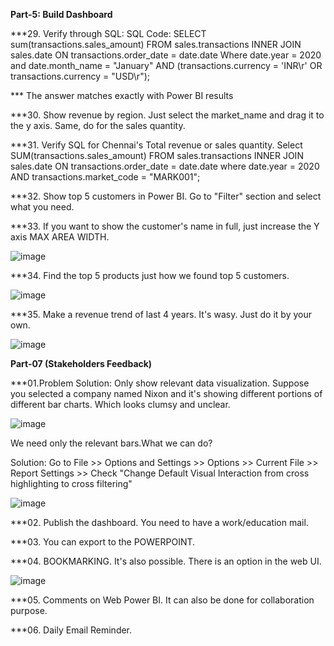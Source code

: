 **Part-5: Build Dashboard** 

***29. Verify through SQL: 
SQL Code: 
SELECT sum(transactions.sales_amount)
FROM sales.transactions
INNER JOIN sales.date
ON transactions.order_date = date.date 
Where date.year = 2020 and date.month_name = "January"
AND (transactions.currency = 'INR\r' OR transactions.currency = "USD\r"); 

*** The answer matches exactly with Power BI results




***30. Show revenue by region.
Just select the market_name and drag it to the y axis. Same, do for the sales quantity. 



***31. Verify SQL for Chennai's Total revenue or sales quantity.
Select SUM(transactions.sales_amount)
FROM sales.transactions
INNER JOIN sales.date
ON transactions.order_date = date.date
where date.year = 2020 AND transactions.market_code = "MARK001";




***32. Show top 5 customers in Power BI.
Go to "Filter" section and select what you need. 



***33. If you want to show the customer's name in full, just increase the Y axis MAX AREA WIDTH.

![image](https://github.com/zizanayub/Sales-Insights-and-Dashboard_Power-BI/assets/65456659/4e23e922-5033-42bd-ade0-49ccbda37017)




***34. Find the top 5 products just how we found top 5 customers. 

![image](https://github.com/zizanayub/Sales-Insights-and-Dashboard_Power-BI/assets/65456659/ce7fb555-e7fb-4149-871f-2112be398f9d)




***35. Make a revenue trend of last 4 years. It's wasy. Just do it by your own.

![image](https://github.com/zizanayub/Sales-Insights-and-Dashboard_Power-BI/assets/65456659/a60a04e3-6d53-4b70-963b-f7dc8f974d6a)







**Part-07 (Stakeholders Feedback)**




***01.Problem Solution: Only show relevant data visualization.
Suppose you selected a company named Nixon and it's showing different portions of different bar charts. Which looks clumsy and unclear. 


![image](https://github.com/zizanayub/Power-BI-Projects/assets/65456659/dcb59067-c871-4c26-839f-93a816d1bea3)


We need only the relevant bars.What we can do?

Solution:
Go to File >> Options and Settings >> Options >> Current File >> Report Settings >> Check "Change Default Visual Interaction from cross highlighting to 
cross filtering" 


![image](https://github.com/zizanayub/Power-BI-Projects/assets/65456659/689a08b9-516e-49c6-8b33-c906f945ee1d)





***02. Publish the dashboard.
You need to have a work/education mail.




***03. You can export to the POWERPOINT. 



***04. BOOKMARKING. It's also possible. There is an option in the web UI. 


![image](https://github.com/zizanayub/Power-BI-Projects/assets/65456659/37ee8389-3759-4008-b6f5-2a580d2381dd)



***05. Comments on Web Power BI.
It can also be done for collaboration purpose. 


***06. Daily Email Reminder. 


